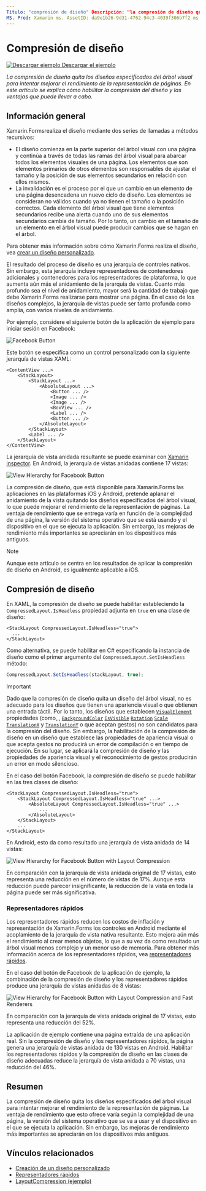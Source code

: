```yaml
---
Título: "compresión de diseño" Descripción: "la compresión de diseño quita los diseños especificados del árbol visual para intentar mejorar el rendimiento de la representación de páginas. En este artículo se explica cómo habilitar la compresión del diseño y las ventajas que puede llevar a cabo.
MS. Prod: Xamarin ms. AssetID: da9e1b26-9d31-4762-94c3-4039f306b7f2 ms. Technology: Xamarin-Forms Author: davidbritch ms. Author: dabritch ms. Date: 12/13/2017 no-LOC: [ Xamarin.Forms , Xamarin.Essentials ]
---
```


# <a name="layout-compression"></a>Compresión de diseño

[![Descargar ejemplo](~/media/shared/download.png) Descargar el ejemplo](https://docs.microsoft.com/samples/xamarin/xamarin-forms-samples/userinterface-layoutcompression)

_La compresión de diseño quita los diseños especificados del árbol visual para intentar mejorar el rendimiento de la representación de páginas. En este artículo se explica cómo habilitar la compresión del diseño y las ventajas que puede llevar a cabo._

## <a name="overview"></a>Información general

Xamarin.Formsrealiza el diseño mediante dos series de llamadas a métodos recursivos:

- El diseño comienza en la parte superior del árbol visual con una página y continúa a través de todas las ramas del árbol visual para abarcar todos los elementos visuales de una página. Los elementos que son elementos primarios de otros elementos son responsables de ajustar el tamaño y la posición de sus elementos secundarios en relación con ellos mismos.
- La invalidación es el proceso por el que un cambio en un elemento de una página desencadena un nuevo ciclo de diseño. Los elementos se consideran no válidos cuando ya no tienen el tamaño o la posición correctos. Cada elemento del árbol visual que tiene elementos secundarios recibe una alerta cuando uno de sus elementos secundarios cambia de tamaño. Por lo tanto, un cambio en el tamaño de un elemento en el árbol visual puede producir cambios que se hagan en el árbol.

Para obtener más información sobre cómo Xamarin.Forms realiza el diseño, vea [crear un diseño personalizado](~/xamarin-forms/user-interface/layouts/custom.md).

El resultado del proceso de diseño es una jerarquía de controles nativos. Sin embargo, esta jerarquía incluye representadores de contenedores adicionales y contenedores para los representadores de plataforma, lo que aumenta aún más el anidamiento de la jerarquía de vistas. Cuanto más profundo sea el nivel de anidamiento, mayor será la cantidad de trabajo que debe Xamarin.Forms realizarse para mostrar una página. En el caso de los diseños complejos, la jerarquía de vistas puede ser tanto profunda como amplia, con varios niveles de anidamiento.

Por ejemplo, considere el siguiente botón de la aplicación de ejemplo para iniciar sesión en Facebook:

![](layout-compression-images/facebook-button.png "Facebook Button")

Este botón se especifica como un control personalizado con la siguiente jerarquía de vistas XAML:

```xaml
<ContentView ...>
    <StackLayout>
        <StackLayout ...>
            <AbsoluteLayout ...>
                <Button ... />    
                <Image ... />
                <Image ... />
                <BoxView ... />
                <Label ... />
                <Button ... />
            </AbsoluteLayout>
        </StackLayout>
        <Label ... />
    </StackLayout>    
</ContentView>
```

La jerarquía de vista anidada resultante se puede examinar con [Xamarin inspector](~/tools/inspector/index.md). En Android, la jerarquía de vistas anidadas contiene 17 vistas:

![](layout-compression-images/no-compression.png "View Hierarchy for Facebook Button")

La compresión de diseño, que está disponible para Xamarin.Forms las aplicaciones en las plataformas iOS y Android, pretende aplanar el anidamiento de la vista quitando los diseños especificados del árbol visual, lo que puede mejorar el rendimiento de la representación de páginas. La ventaja de rendimiento que se entrega varía en función de la complejidad de una página, la versión del sistema operativo que se está usando y el dispositivo en el que se ejecuta la aplicación. Sin embargo, las mejoras de rendimiento más importantes se apreciarán en los dispositivos más antiguos.

> [!NOTE]
> Aunque este artículo se centra en los resultados de aplicar la compresión de diseño en Android, es igualmente aplicable a iOS.

## <a name="layout-compression"></a>Compresión de diseño

En XAML, la compresión de diseño se puede habilitar estableciendo la `CompressedLayout.IsHeadless` propiedad adjunta en `true` en una clase de diseño:

```xaml
<StackLayout CompressedLayout.IsHeadless="true">
  ...
</StackLayout>   
```

Como alternativa, se puede habilitar en C# especificando la instancia de diseño como el primer argumento del `CompressedLayout.SetIsHeadless` método:

```csharp
CompressedLayout.SetIsHeadless(stackLayout, true);
```

> [!IMPORTANT]
> Dado que la compresión de diseño quita un diseño del árbol visual, no es adecuado para los diseños que tienen una apariencia visual o que obtienen una entrada táctil. Por lo tanto, los diseños que establecen [`VisualElement`](xref:Xamarin.Forms.VisualElement) propiedades (como,,, [`BackgroundColor`](xref:Xamarin.Forms.VisualElement.BackgroundColor) [`IsVisible`](xref:Xamarin.Forms.VisualElement.IsVisible) [`Rotation`](xref:Xamarin.Forms.VisualElement.Rotation) [`Scale`](xref:Xamarin.Forms.VisualElement.Scale) [`TranslationX`](xref:Xamarin.Forms.VisualElement.TranslationX) y [`TranslationY`](xref:Xamarin.Forms.VisualElement.TranslationY) o que aceptan gestos) no son candidatos para la compresión del diseño. Sin embargo, la habilitación de la compresión de diseño en un diseño que establece las propiedades de apariencia visual o que acepta gestos no producirá un error de compilación o en tiempo de ejecución. En su lugar, se aplicará la compresión de diseño y las propiedades de apariencia visual y el reconocimiento de gestos producirán un error en modo silencioso.

En el caso del botón Facebook, la compresión de diseño se puede habilitar en las tres clases de diseño:

```xaml
<StackLayout CompressedLayout.IsHeadless="true">
    <StackLayout CompressedLayout.IsHeadless="true" ...>
        <AbsoluteLayout CompressedLayout.IsHeadless="true" ...>
            ...
        </AbsoluteLayout>
    </StackLayout>
    ...
</StackLayout>  
```

En Android, esto da como resultado una jerarquía de vista anidada de 14 vistas:

![](layout-compression-images/layout-compression.png "View Hierarchy for Facebook Button with Layout Compression")

En comparación con la jerarquía de vista anidada original de 17 vistas, esto representa una reducción en el número de vistas de 17%. Aunque esta reducción puede parecer insignificante, la reducción de la vista en toda la página puede ser más significativa.

### <a name="fast-renderers"></a>Representadores rápidos

Los representadores rápidos reducen los costos de inflación y representación de Xamarin.Forms los controles en Android mediante el acoplamiento de la jerarquía de vista nativa resultante. Esto mejora aún más el rendimiento al crear menos objetos, lo que a su vez da como resultado un árbol visual menos complejo y un menor uso de memoria. Para obtener más información acerca de los representadores rápidos, vea [representadores rápidos](~/xamarin-forms/internals/fast-renderers.md).

En el caso del botón de Facebook de la aplicación de ejemplo, la combinación de la compresión de diseño y los representadores rápidos produce una jerarquía de vistas anidadas de 8 vistas:

![](layout-compression-images/layout-compression-with-fast-renderers.png "View Hierarchy for Facebook Button with Layout Compression and Fast Renderers")

En comparación con la jerarquía de vista anidada original de 17 vistas, esto representa una reducción del 52%.

La aplicación de ejemplo contiene una página extraída de una aplicación real. Sin la compresión de diseño y los representadores rápidos, la página genera una jerarquía de vistas anidada de 130 vistas en Android. Habilitar los representadores rápidos y la compresión de diseño en las clases de diseño adecuadas reduce la jerarquía de vista anidada a 70 vistas, una reducción del 46%.

## <a name="summary"></a>Resumen

La compresión de diseño quita los diseños especificados del árbol visual para intentar mejorar el rendimiento de la representación de páginas. La ventaja de rendimiento que esto ofrece varía según la complejidad de una página, la versión del sistema operativo que se va a usar y el dispositivo en el que se ejecuta la aplicación. Sin embargo, las mejoras de rendimiento más importantes se apreciarán en los dispositivos más antiguos.

## <a name="related-links"></a>Vínculos relacionados

- [Creación de un diseño personalizado](~/xamarin-forms/user-interface/layouts/custom.md)
- [Representadores rápidos](~/xamarin-forms/internals/fast-renderers.md)
- [LayoutCompression (ejemplo)](https://docs.microsoft.com/samples/xamarin/xamarin-forms-samples/userinterface-layoutcompression)
